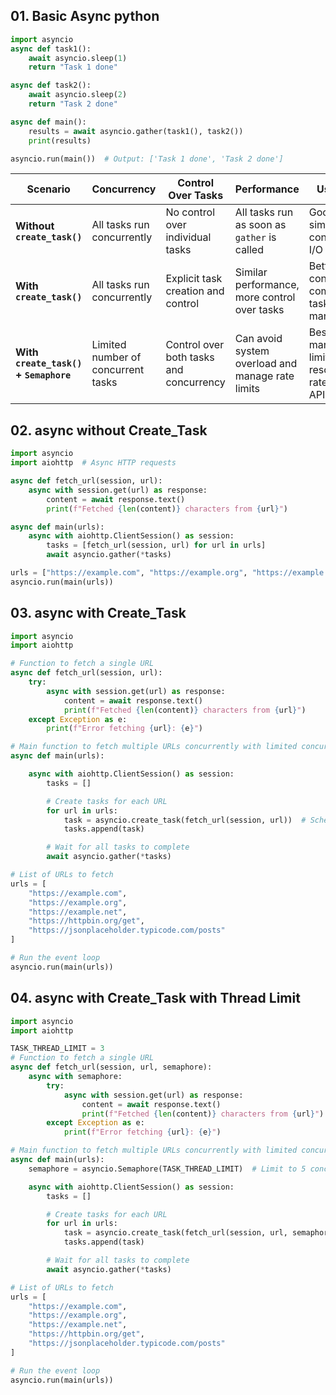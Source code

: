 ## 01. Basic Async python
```py
import asyncio
async def task1():
    await asyncio.sleep(1)
    return "Task 1 done"

async def task2():
    await asyncio.sleep(2)
    return "Task 2 done"

async def main():
    results = await asyncio.gather(task1(), task2())
    print(results)

asyncio.run(main())  # Output: ['Task 1 done', 'Task 2 done']
```

| **Scenario**                  | **Concurrency**                     | **Control Over Tasks**               | **Performance**                         | **Use Case**                             |
|-------------------------------|-------------------------------------|--------------------------------------|------------------------------------------|------------------------------------------|
| **Without `create_task()`**    | All tasks run concurrently          | No control over individual tasks     | All tasks run as soon as `gather` is called | Good for simple concurrent I/O tasks     |
| **With `create_task()`**       | All tasks run concurrently          | Explicit task creation and control   | Similar performance, more control over tasks | Better control for complex task management |
| **With `create_task()` + `Semaphore`** | Limited number of concurrent tasks  | Control over both tasks and concurrency | Can avoid system overload and manage rate limits | Best for managing limited resources or rate-limited APIs |

## 02. async without Create_Task
```py
import asyncio
import aiohttp  # Async HTTP requests

async def fetch_url(session, url):
    async with session.get(url) as response:
        content = await response.text()
        print(f"Fetched {len(content)} characters from {url}")

async def main(urls):
    async with aiohttp.ClientSession() as session:
        tasks = [fetch_url(session, url) for url in urls]
        await asyncio.gather(*tasks)

urls = ["https://example.com", "https://example.org", "https://example.net"]
asyncio.run(main(urls))
```
## 03. async with Create_Task
```py
import asyncio
import aiohttp

# Function to fetch a single URL
async def fetch_url(session, url):
    try:
        async with session.get(url) as response:
            content = await response.text()
            print(f"Fetched {len(content)} characters from {url}")
    except Exception as e:
        print(f"Error fetching {url}: {e}")

# Main function to fetch multiple URLs concurrently with limited concurrency
async def main(urls):

    async with aiohttp.ClientSession() as session:
        tasks = []

        # Create tasks for each URL
        for url in urls:
            task = asyncio.create_task(fetch_url(session, url))  # Schedule the task with a semaphore
            tasks.append(task)

        # Wait for all tasks to complete
        await asyncio.gather(*tasks)

# List of URLs to fetch
urls = [
    "https://example.com",
    "https://example.org",
    "https://example.net",
    "https://httpbin.org/get",
    "https://jsonplaceholder.typicode.com/posts"
]

# Run the event loop
asyncio.run(main(urls))
```
## 04. async with Create_Task with Thread Limit
```py
import asyncio
import aiohttp

TASK_THREAD_LIMIT = 3
# Function to fetch a single URL
async def fetch_url(session, url, semaphore):
    async with semaphore:
        try:
            async with session.get(url) as response:
                content = await response.text()
                print(f"Fetched {len(content)} characters from {url}")
        except Exception as e:
            print(f"Error fetching {url}: {e}")

# Main function to fetch multiple URLs concurrently with limited concurrency
async def main(urls):
    semaphore = asyncio.Semaphore(TASK_THREAD_LIMIT)  # Limit to 5 concurrent tasks

    async with aiohttp.ClientSession() as session:
        tasks = []

        # Create tasks for each URL
        for url in urls:
            task = asyncio.create_task(fetch_url(session, url, semaphore))  # Schedule the task with a semaphore
            tasks.append(task)

        # Wait for all tasks to complete
        await asyncio.gather(*tasks)

# List of URLs to fetch
urls = [
    "https://example.com",
    "https://example.org",
    "https://example.net",
    "https://httpbin.org/get",
    "https://jsonplaceholder.typicode.com/posts"
]

# Run the event loop
asyncio.run(main(urls))

```
